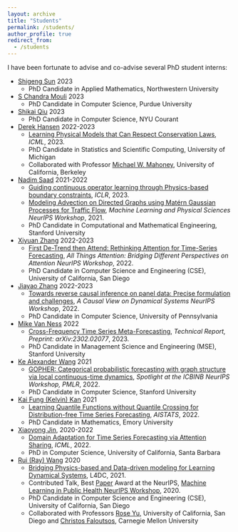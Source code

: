 ```yaml
---
layout: archive
title: "Students"
permalink: /students/
author_profile: true
redirect_from:
  - /students
---
```



I have been fortunate to advise and co-advise several PhD student interns:
  - [Shigeng Sun](https://shigengsun.github.io/) 2023
    - PhD Candidate in Applied Mathematics, Northwestern University
  - [S Chandra Mouli](http://schandramouli.weebly.com/) 2023
    - PhD Candidate in Computer Science, Purdue University
  - [Shikai Qiu](https://shikaiqiu.github.io/) 2023
    - PhD Candidate in Computer Science, NYU Courant
  - [Derek Hansen](http://www-personal.umich.edu/~dereklh/) 2022-2023
    - [Learning Physical Models that Can Respect Conservation Laws](https://arxiv.org/pdf/2302.11002.pdf), *ICML*, 2023.
    - PhD Candidate in Statistics and Scientific Computing, University of Michigan
    - Collaborated with Professor [Michael W. Mahoney](https://www.stat.berkeley.edu/~mmahoney/), University of California, Berkeley
  - [Nadim Saad](https://profiles.stanford.edu/nadim-saad) 2021-2022
    - [Guiding continuous operator learning through Physics-based boundary constraints](https://www.amazon.science/publications/guiding-continuous-operator-learning-through-physics-based-boundary-constraints), *ICLR*, 2023. 
    - [Modeling Advection on Directed Graphs using
Matérn Gaussian Processes for Traffic Flow](https://arxiv.org/pdf/2201.00001.pdf), *Machine Learning and Physical Sciences NeurIPS Workshop*, 2021.
    - PhD Candidate in Computational and Mathematical Engineering, Stanford University
  - [Xiyuan Zhang](https://xiyuanzh.github.io/) 2022-2023
    - [First De-Trend then Attend: Rethinking Attention for Time-Series Forecasting](https://arxiv.org/pdf/2212.08151.pdf), *All Things Attention: Bridging Different Perspectives on Attention NeurIPS Workshop*, 2022.
    - PhD Candidate in Computer Science and Engineering (CSE), University of California, San Diego
  - [Jiayao Zhang](https://jiayao-zhang.com/) 2022-2023
    - [Towards reverse causal inference on panel data: Precise formulation and challenges](https://www.amazon.science/publications/towards-reverse-causal-inference-on-panel-data-precise-formulation-and-challenges), *A Causal View on Dynamical Systems NeurIPS Workshop*, 2022.
    - PhD Candidate in Computer Science, University of Pennsylvania
  - [Mike Van Ness](https://mvanness354.github.io/blog/) 2022
    - [Cross-Frequency Time Series Meta-Forecasting](https://arxiv.org/pdf/2302.02077.pdf), *Technical Report, Preprint: arXiv:2302.02077*, 2023.
    - PhD Candidate in Management Science and Engineering (MSE), Stanford University
  - [Ke Alexander Wang](https://keawang.github.io/) 2021
    - [GOPHER: Categorical probabilistic forecasting with graph structure via local continuous-time dynamics](https://proceedings.mlr.press/v163/wang22a/wang22a.pdf), *Spotlight at the ICBINB NeurIPS Workshop, PMLR*, 2022.
    -   PhD Candidate in Computer Science, Stanford University
  - [Kai Fung (Kelvin) Kan](http://www.math.emory.edu/~kkan5/) 2021
    - [Learning Quantile Functions without Quantile Crossing
for Distribution-free Time Series Forecasting](https://proceedings.mlr.press/v151/park22a/park22a.pdf), *AISTATS*, 2022.
    - PhD Candidate in Mathematics, Emory University
  - [Xiaoyong Jin](https://scholar.google.com/citations?user=EWiYf7YAAAAJ&hl=en), 2020-2022
    - [Domain Adaptation for Time Series Forecasting via Attention Sharing](https://proceedings.mlr.press/v162/jin22d/jin22d.pdf), *ICML*, 2022.
    - PhD in Computer Science, University of California, Santa Barbara
  - [Rui (Ray) Wang](https://rui1521.github.io/online-cv/) 2020
    - [Bridging Physics-based and Data-driven modeling for Learning Dynamical Systems](http://proceedings.mlr.press/v144/wang21a/wang21a.pdf), L4DC, 2021.
    - Contributed Talk, Best [Paper](https://assets.amazon.science/d9/d4/f25346d943d38119786518e1c87f/autoode-bridging-physics-based-and-data-driven-modeling-for-covid-19-forecasting.pdf) Award at the NeurIPS, [Machine Learning in Public Health NeurIPS Workshop](https://sites.google.com/nyu.edu/mlph2020/accepted-papers?authuser=0), 2020. 
    - PhD Candidate in Computer Science and Engineering (CSE), University of California, San Diego
    - Collaborated with Professors [Rose Yu](https://roseyu.com/), University of California, San Diego and [Christos Faloutsos](http://www.cs.cmu.edu/~christos/), Carnegie Mellon University
